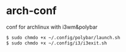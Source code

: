 # arch-conf
conf for archlinux with i3wm&amp;polybar
```sh
$ sudo chmdo +x ~/.config/polybar/launch.sh
$ sudo chmdo +x ~/.config/i3/i3exit.sh

